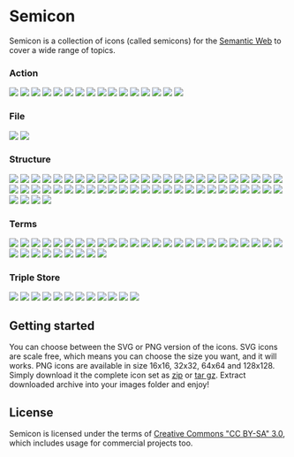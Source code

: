 # Semicon 


Semicon is a collection of icons (called semicons) for the 
[Semantic Web](http://en.wikipedia.org/wiki/Semantic_Web) to cover a wide range
of topics.


### Action 

![](../../raw/master/png/action/32/traversing.png) ![](../../raw/master/misc/images/whitespace.png) 
![](../../raw/master/png/action/32/infer.png) ![](../../raw/master/misc/images/whitespace.png) 
![](../../raw/master/png/action/32/infer2.png) ![](../../raw/master/misc/images/whitespace.png) 
![](../../raw/master/png/action/32/infer3.png) ![](../../raw/master/misc/images/whitespace.png) 
![](../../raw/master/png/action/32/infer4.png) ![](../../raw/master/misc/images/whitespace.png) 
![](../../raw/master/png/action/32/add_node.png) ![](../../raw/master/misc/images/whitespace.png) 
![](../../raw/master/png/action/32/export_triple.png) ![](../../raw/master/misc/images/whitespace.png) 
![](../../raw/master/png/action/32/import_triple.png) ![](../../raw/master/misc/images/whitespace.png) 


### File 

![](../../raw/master/png/file/32/turtle.png) ![](../../raw/master/misc/images/whitespace.png) 


### Structure 

![](../../raw/master/png/structure/32/graph.png) ![](../../raw/master/misc/images/whitespace.png) 
![](../../raw/master/png/structure/32/part.png) ![](../../raw/master/misc/images/whitespace.png) 
![](../../raw/master/png/structure/32/graph_dots.png) ![](../../raw/master/misc/images/whitespace.png) 
![](../../raw/master/png/structure/32/graph_dots2.png) ![](../../raw/master/misc/images/whitespace.png) 
![](../../raw/master/png/structure/32/graph_dots3.png) ![](../../raw/master/misc/images/whitespace.png) 
![](../../raw/master/png/structure/32/circle.png) ![](../../raw/master/misc/images/whitespace.png) 
![](../../raw/master/png/structure/32/subgraph_dots3.png) ![](../../raw/master/misc/images/whitespace.png) 
![](../../raw/master/png/structure/32/subgraph_dots.png) ![](../../raw/master/misc/images/whitespace.png) 
![](../../raw/master/png/structure/32/subgraph_dots2.png) ![](../../raw/master/misc/images/whitespace.png) 
![](../../raw/master/png/structure/32/bipartite_graph.png) ![](../../raw/master/misc/images/whitespace.png) 
![](../../raw/master/png/structure/32/bipartite_graph2.png) ![](../../raw/master/misc/images/whitespace.png) 
![](../../raw/master/png/structure/32/2graphs.png) ![](../../raw/master/misc/images/whitespace.png) 
![](../../raw/master/png/structure/32/triple.png) ![](../../raw/master/misc/images/whitespace.png) 
![](../../raw/master/png/structure/32/crooked_construction.png) ![](../../raw/master/misc/images/whitespace.png) 
![](../../raw/master/png/structure/32/center.png) ![](../../raw/master/misc/images/whitespace.png) 
![](../../raw/master/png/structure/32/center2.png) ![](../../raw/master/misc/images/whitespace.png) 
![](../../raw/master/png/structure/32/center3.png) ![](../../raw/master/misc/images/whitespace.png) 
![](../../raw/master/png/structure/32/star.png) ![](../../raw/master/misc/images/whitespace.png) 
![](../../raw/master/png/structure/32/blank_node.png) ![](../../raw/master/misc/images/whitespace.png) 
![](../../raw/master/png/structure/32/blank_node2.png) ![](../../raw/master/misc/images/whitespace.png) 
![](../../raw/master/png/structure/32/blank_node3.png) ![](../../raw/master/misc/images/whitespace.png) 
![](../../raw/master/png/structure/32/instance.png) ![](../../raw/master/misc/images/whitespace.png) 
![](../../raw/master/png/structure/32/class.png) ![](../../raw/master/misc/images/whitespace.png) 
![](../../raw/master/png/structure/32/collection2.png) ![](../../raw/master/misc/images/whitespace.png) 
![](../../raw/master/png/structure/32/collection.png) ![](../../raw/master/misc/images/whitespace.png) 
![](../../raw/master/png/structure/32/collection3.png) ![](../../raw/master/misc/images/whitespace.png) 
![](../../raw/master/png/structure/32/collection4.png) ![](../../raw/master/misc/images/whitespace.png) 


### Terms 

![](../../raw/master/png/terms/32/rdfs.png) ![](../../raw/master/misc/images/whitespace.png) 
![](../../raw/master/png/terms/32/rdf.png) ![](../../raw/master/misc/images/whitespace.png) 
![](../../raw/master/png/terms/32/owl.png) ![](../../raw/master/misc/images/whitespace.png) 
![](../../raw/master/png/terms/32/dublincore.png) ![](../../raw/master/misc/images/whitespace.png) 
![](../../raw/master/png/terms/32/skos.png) ![](../../raw/master/misc/images/whitespace.png) 
![](../../raw/master/png/terms/32/sioc.png) ![](../../raw/master/misc/images/whitespace.png) 
![](../../raw/master/png/terms/32/xsd.png) ![](../../raw/master/misc/images/whitespace.png) 
![](../../raw/master/png/terms/32/datacube.png) ![](../../raw/master/misc/images/whitespace.png) 
![](../../raw/master/png/terms/32/ttl.png) ![](../../raw/master/misc/images/whitespace.png) 
![](../../raw/master/png/terms/32/n_triple.png) ![](../../raw/master/misc/images/whitespace.png) 
![](../../raw/master/png/terms/32/n_triple2.png) ![](../../raw/master/misc/images/whitespace.png) 
![](../../raw/master/png/terms/32/n_triple3.png) ![](../../raw/master/misc/images/whitespace.png) 
![](../../raw/master/png/terms/32/n_triple4.png) ![](../../raw/master/misc/images/whitespace.png) 
![](../../raw/master/png/terms/32/n_triple5.png) ![](../../raw/master/misc/images/whitespace.png) 
![](../../raw/master/png/terms/32/rdfxml.png) ![](../../raw/master/misc/images/whitespace.png) 
![](../../raw/master/png/terms/32/rdfxml2.png) ![](../../raw/master/misc/images/whitespace.png) 
![](../../raw/master/png/terms/32/rdfxml3.png) ![](../../raw/master/misc/images/whitespace.png) 


### Triple Store 

![](../../raw/master/png/triplestore/32/sparql3.png) ![](../../raw/master/misc/images/whitespace.png) 
![](../../raw/master/png/triplestore/32/sparql.png) ![](../../raw/master/misc/images/whitespace.png) 
![](../../raw/master/png/triplestore/32/sparql2.png) ![](../../raw/master/misc/images/whitespace.png) 
![](../../raw/master/png/triplestore/32/sparql4.png) ![](../../raw/master/misc/images/whitespace.png) 
![](../../raw/master/png/triplestore/32/sparql5.png) ![](../../raw/master/misc/images/whitespace.png) 
![](../../raw/master/png/triplestore/32/sparql6.png) ![](../../raw/master/misc/images/whitespace.png) 


## Getting started

You can choose between the SVG or PNG version of the icons. SVG icons are scale free, which
means you can choose the size you want, and it will works. PNG icons are available
in size 16x16, 32x32, 64x64 and 128x128.
Simply download it the complete icon set as [zip](../../raw/master/downloads/semicon.zip) 
or [tar gz](../../raw/master/downloads/semicon.tar.gz). 
Extract downloaded archive into your images folder and enjoy!


## License

Semicon is licensed under the terms of 
[Creative Commons "CC BY-SA" 3.0](http://creativecommons.org/licenses/by-sa/3.0/deed.en_US), 
which includes usage for commercial projects too.
